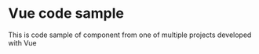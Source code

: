 # Vue code sample

This is code sample of component from one of multiple projects developed with Vue
